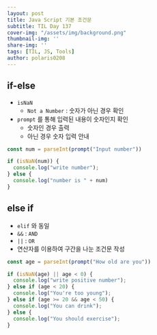 ```yaml
---
layout: post
title: Java Script 기본 조건문
subtitle: TIL Day 137
cover-img: "/assets/img/background.png"
thumbnail-img: ''
share-img: ''
tags: [TIL, JS, Tools]
author: polaris0208
---
```


## if-else
- `isNaN`
  - `Not a Number` : 숫자가 아닌 경우 확인
- `prompt` 를 통해 입력된 내용이 숫자인지 확인
  - 숫자인 경우 출력
  - 아닌 경우 숫자 입력 안내

```js
const num = parseInt(prompt("Input number"))

if (isNaN(num)) {
  console.log("write number");
} else {
  console.log("number is " + num)
}
```

## else if
- `elif` 와 동일
- `&&` : `AND`
- `||` : `OR`
- 연산자를 이용하여 구간을 나눈 조건문 작성

```js
const age = parseInt(prompt("How old are you"))

if (isNaN(age) || age < 0) {
  console.log("write positive number");
} else if (age < 20) {
  console.log("You're too young");
} else if (age >= 20 && age < 50) {
  console.log("You can drink");
} else {
  console.log("You should exercise");
}
```